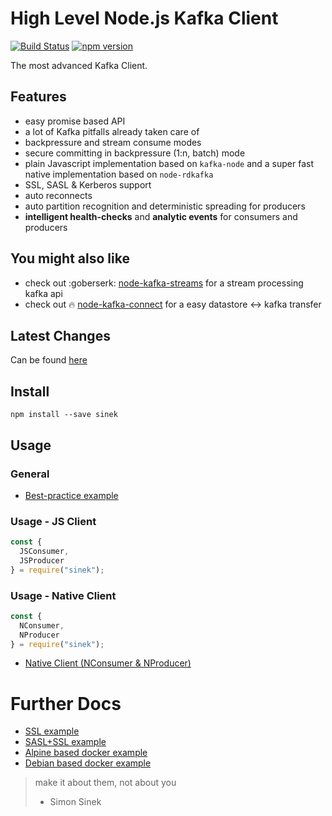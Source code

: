 # High Level Node.js Kafka Client

[![Build Status](https://travis-ci.org/nodefluent/node-sinek.svg?branch=master)](https://travis-ci.org/nodefluent/node-sinek)
[![npm version](https://badge.fury.io/js/sinek.svg)](https://badge.fury.io/js/sinek)

The most advanced Kafka Client.

## Features

* easy promise based API
* a lot of Kafka pitfalls already taken care of
* backpressure and stream consume modes
* secure committing in backpressure (1:n, batch) mode
* plain Javascript implementation based on `kafka-node` and a super fast native implementation based on `node-rdkafka`
* SSL, SASL & Kerberos support
* auto reconnects
* auto partition recognition and deterministic spreading for producers
* **intelligent health-checks** and **analytic events** for consumers and producers

## You might also like

* check out :goberserk: [node-kafka-streams](https://github.com/nodefluent/kafka-streams) for a stream processing kafka api
* check out :fire: [node-kafka-connect](https://github.com/nodefluent/kafka-connect) for a easy datastore <-> kafka transfer

## Latest Changes

Can be found [here](CHANGELOG.md)

## Install

```shell
npm install --save sinek
```

## Usage

### General

* [Best-practice example](examples/best-practice-example)

### Usage - JS Client

```javascript
const {
  JSConsumer,
  JSProducer
} = require("sinek");
```

### Usage - Native Client

```javascript
const {
  NConsumer,
  NProducer
} = require("sinek");
```

* [Native Client (NConsumer & NProducer)](docs/native.md)

# Further Docs

* [SSL example](examples/ssl-example/)
* [SASL+SSL example](examples/sasl-ssl-example/)
* [Alpine based docker example](kafka-setup/alpine.Dockerfile)
* [Debian based docker example](kafka-setup/debian.Dockerfile)

> make it about them, not about you
> - Simon Sinek
